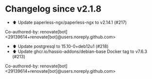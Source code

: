 # Changelog since v2.1.8
- ⬆️ Update paperless-ngx/paperless-ngx to v2.14.1 (#217)

Co-authored-by: renovate[bot] <29139614+renovate[bot]@users.noreply.github.com> 
- ⬆️ Update postgresql to 15.10-0+deb12u1 (#218) 
- ⬆️ Update ghcr.io/hassio-addons/debian-base Docker tag to v7.6.3 (#213)

Co-authored-by: renovate[bot] <29139614+renovate[bot]@users.noreply.github.com> 
